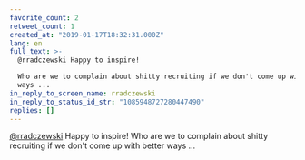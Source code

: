 ```yaml
---
favorite_count: 2
retweet_count: 1
created_at: "2019-01-17T18:32:31.000Z"
lang: en
full_text: >-
  @rradczewski Happy to inspire!

  Who are we to complain about shitty recruiting if we don't come up with better
  ways ...
in_reply_to_screen_name: rradczewski
in_reply_to_status_id_str: "1085948727280447490"
replies: []
---
```


[@rradczewski](https://twitter.com/rradczewski) Happy to inspire! Who are we to
complain about shitty recruiting if we don't come up with better ways ...
